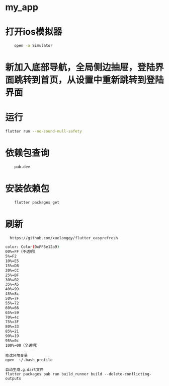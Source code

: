 # my_app
# 打开ios模拟器
```bash
    open -a Simulator 
```
# 新加入底部导航，全局侧边抽屉，登陆界面跳转到首页，从设置中重新跳转到登陆界面

# 运行
```bash
flutter run --no-sound-null-safety
```

# 依赖包查询
```bash
    pub.dev
```

# 安装依赖包

```bash
    flutter packages get
```

# 刷新
```bash
  https://github.com/xuelongqy/flutter_easyrefresh
```

```bash
color: Color(0xFF5e12a9)
00%=FF（不透明） 
5%=F2 
10%=E5 
15%=D8 
20%=CC 
25%=BF 
30%=B2 
35%=A5 
40%=99 
45%=8c 
50%=7F 
55%=72 
60%=66 
65%=59 
70%=4c 
75%=3F 
80%=33 
85%=21 
90%=19 
95%=0c 
100%=00（全透明）
````

```
修改环境变量
open  ~/.bash_profile
```

```
自动生成.g.dart文件
flutter packages pub run build_runner build --delete-conflicting-outputs
```
